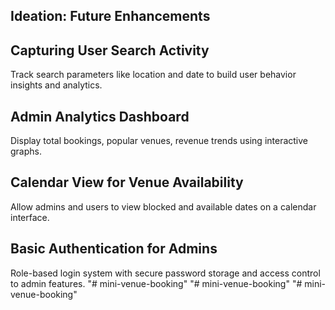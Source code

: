 ##  Ideation: Future Enhancements

##  Capturing User Search Activity
Track search parameters like location and date to build user behavior insights and analytics.

##  Admin Analytics Dashboard
Display total bookings, popular venues, revenue trends using interactive graphs.

##  Calendar View for Venue Availability
Allow admins and users to view blocked and available dates on a calendar interface.

##  Basic Authentication for Admins
Role-based login system with secure password storage and access control to admin features.
"# mini-venue-booking" 
"# mini-venue-booking" 
"# mini-venue-booking" 
